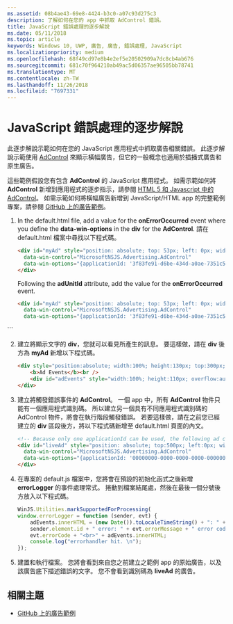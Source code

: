 ```yaml
---
ms.assetid: 08b4ae43-69e8-4424-b3c0-a07c93d275c3
description: 了解如何在您的 app 中抓取 AdControl 錯誤。
title: JavaScript 錯誤處理的逐步解說
ms.date: 05/11/2018
ms.topic: article
keywords: Windows 10, UWP, 廣告, 廣告, 錯誤處理, JavaScript
ms.localizationpriority: medium
ms.openlocfilehash: 68f49cd97e8b4e2ef5e20502909a7dc8cb4ab676
ms.sourcegitcommit: 681c70f964210ab49ac5d06357ae96505bb78741
ms.translationtype: MT
ms.contentlocale: zh-TW
ms.lasthandoff: 11/26/2018
ms.locfileid: "7697331"
---
```

# <a name="error-handling-in-javascript-walkthrough"></a>JavaScript 錯誤處理的逐步解說

此逐步解說示範如何在您的 JavaScript 應用程式中抓取廣告相關錯誤。 此逐步解說示範使用 [AdControl](https://docs.microsoft.com/uwp/api/microsoft.advertising.winrt.ui.adcontrol) 來顯示橫幅廣告，但它的一般概念也適用於插播式廣告和原生廣告。

這些範例假設您有包含 **AdControl** 的 JavaScript 應用程式。 如需示範如何將 **AdControl** 新增到應用程式的逐步指示，請參閱 [HTML 5 和 Javascript 中的 AdControl](adcontrol-in-html-5-and-javascript.md)。 如需示範如何將橫幅廣告新增到 JavaScript/HTML app 的完整範例專案，請參閱 [GitHub 上的廣告範例](http://aka.ms/githubads)。

1.  In the default.html file, add a value for the **onErrorOccurred** event where you define the **data-win-options** in the **div** for the **AdControl**. 請在 default.html 檔案中尋找以下程式碼。
    ``` HTML
    <div id="myAd" style="position: absolute; top: 53px; left: 0px; width: 300px; height: 250px; z-index: 1"
      data-win-control="MicrosoftNSJS.Advertising.AdControl"
      data-win-options="{applicationId: '3f83fe91-d6be-434d-a0ae-7351c5a997f1', adUnitId: 'test'}">
    </div>
    ```
    Following the **adUnitId** attribute, add the value for the **onErrorOccurred** event.
    ``` HTML
    <div id="myAd" style="position: absolute; top: 53px; left: 0px; width: 300px; height: 250px; z-index: 1"
      data-win-control="MicrosoftNSJS.Advertising.AdControl"
      data-win-options="{applicationId: '3f83fe91-d6be-434d-a0ae-7351c5a997f1', adUnitId: 'test', onErrorOccurred: errorLogger}">
  </div>
  ```

2.  建立將顯示文字的 **div**，您就可以看見所產生的訊息。 要這樣做，請在 **div** 後方為 **myAd** 新增以下程式碼。
    ``` HTML
    <div style="position:absolute; width:100%; height:130px; top:300px; left:0px">
        <b>Ad Events</b><br />
        <div id="adEvents" style="width:100%; height:110px; overflow:auto"></div>
    </div>
    ```

3.  建立將觸發錯誤事件的 **AdControl**。 一個 app 中，所有 **AdControl** 物件只能有一個應用程式識別碼。 所以建立另一個具有不同應用程式識別碼的 AdControl 物件，將會在執行階段觸發錯誤。 若要這樣做，請在之前您已經建立的 **div** 區段後方，將以下程式碼新增至 default.html 頁面的內文。
    ``` HTML
    <!-- Because only one applicationId can be used, the following ad control will fire an error event. -->
    <div id="liveAd" style="position: absolute; top:500px; left:0px; width:480px; height:80px"
      data-win-control="MicrosoftNSJS.Advertising.AdControl"
      data-win-options="{applicationId: '00000000-0000-0000-0000-000000000000', adUnitId: 'test', onErrorOccurred: errorLogger }" >
    </div>
    ```

4.  在專案的 default.js 檔案中，您將會在預設的初始化函式之後新增 **errorLogger** 的事件處理常式。 捲動到檔案結尾處，然後在最後一個分號後方放入以下程式碼。
    ``` javascript
    WinJS.Utilities.markSupportedForProcessing(
    window.errorLogger = function (sender, evt) {
        adEvents.innerHTML = (new Date()).toLocaleTimeString() + ": " +
        sender.element.id + " error: " + evt.errorMessage + " error code: " +
        evt.errorCode + "<br>" + adEvents.innerHTML;
        console.log("errorhandler hit. \n");
    });
    ```

5.  建置和執行檔案。 您將會看到來自您之前建立之範例 app 的原始廣告，以及該廣告底下描述錯誤的文字。 您不會看到識別碼為 **liveAd** 的廣告。

## <a name="related-topics"></a>相關主題

* [GitHub 上的廣告範例](http://aka.ms/githubads)
